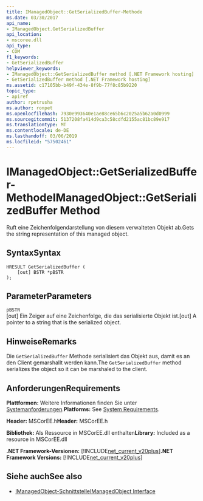 ```yaml
---
title: IManagedObject::GetSerializedBuffer-Methode
ms.date: 03/30/2017
api_name:
- IManagedObject.GetSerializedBuffer
api_location:
- mscoree.dll
api_type:
- COM
f1_keywords:
- GetSerializedBuffer
helpviewer_keywords:
- IManagedObject::GetSerializedBuffer method [.NET Framework hosting]
- GetSerializedBuffer method [.NET Framework hosting]
ms.assetid: c17105bb-b49f-434e-8f9b-77f8c85b9220
topic_type:
- apiref
author: rpetrusha
ms.author: ronpet
ms.openlocfilehash: 7930e993640e1ae88ce65b6c2025a5b62a0d0999
ms.sourcegitcommit: 5137208fa414d9ca3c58cdfd2155ac81bc89e917
ms.translationtype: MT
ms.contentlocale: de-DE
ms.lasthandoff: 03/06/2019
ms.locfileid: "57502461"
---
```

# <a name="imanagedobjectgetserializedbuffer-method"></a><span data-ttu-id="8fecb-102">IManagedObject::GetSerializedBuffer-Methode</span><span class="sxs-lookup"><span data-stu-id="8fecb-102">IManagedObject::GetSerializedBuffer Method</span></span>
<span data-ttu-id="8fecb-103">Ruft eine Zeichenfolgendarstellung von diesem verwalteten Objekt ab.</span><span class="sxs-lookup"><span data-stu-id="8fecb-103">Gets the string representation of this managed object.</span></span>  
  
## <a name="syntax"></a><span data-ttu-id="8fecb-104">Syntax</span><span class="sxs-lookup"><span data-stu-id="8fecb-104">Syntax</span></span>  
  
```  
HRESULT GetSerializedBuffer (  
    [out] BSTR *pBSTR  
);  
```  
  
## <a name="parameters"></a><span data-ttu-id="8fecb-105">Parameter</span><span class="sxs-lookup"><span data-stu-id="8fecb-105">Parameters</span></span>  
 `pBSTR`  
 <span data-ttu-id="8fecb-106">[out] Ein Zeiger auf eine Zeichenfolge, die das serialisierte Objekt ist.</span><span class="sxs-lookup"><span data-stu-id="8fecb-106">[out] A pointer to a string that is the serialized object.</span></span>  
  
## <a name="remarks"></a><span data-ttu-id="8fecb-107">Hinweise</span><span class="sxs-lookup"><span data-stu-id="8fecb-107">Remarks</span></span>  
 <span data-ttu-id="8fecb-108">Die `GetSerializedBuffer` Methode serialisiert das Objekt aus, damit es an den Client gemarshallt werden kann.</span><span class="sxs-lookup"><span data-stu-id="8fecb-108">The `GetSerializedBuffer` method serializes the object so it can be marshaled to the client.</span></span>  
  
## <a name="requirements"></a><span data-ttu-id="8fecb-109">Anforderungen</span><span class="sxs-lookup"><span data-stu-id="8fecb-109">Requirements</span></span>  
 <span data-ttu-id="8fecb-110">**Plattformen:** Weitere Informationen finden Sie unter [Systemanforderungen](../../../../docs/framework/get-started/system-requirements.md).</span><span class="sxs-lookup"><span data-stu-id="8fecb-110">**Platforms:** See [System Requirements](../../../../docs/framework/get-started/system-requirements.md).</span></span>  
  
 <span data-ttu-id="8fecb-111">**Header:** MSCorEE.h</span><span class="sxs-lookup"><span data-stu-id="8fecb-111">**Header:** MSCorEE.h</span></span>  
  
 <span data-ttu-id="8fecb-112">**Bibliothek:** Als Ressource in MSCorEE.dll enthalten</span><span class="sxs-lookup"><span data-stu-id="8fecb-112">**Library:** Included as a resource in MSCorEE.dll</span></span>  
  
 <span data-ttu-id="8fecb-113">**.NET Framework-Versionen:** [!INCLUDE[net_current_v20plus](../../../../includes/net-current-v20plus-md.md)]</span><span class="sxs-lookup"><span data-stu-id="8fecb-113">**.NET Framework Versions:** [!INCLUDE[net_current_v20plus](../../../../includes/net-current-v20plus-md.md)]</span></span>  
  
## <a name="see-also"></a><span data-ttu-id="8fecb-114">Siehe auch</span><span class="sxs-lookup"><span data-stu-id="8fecb-114">See also</span></span>
- [<span data-ttu-id="8fecb-115">IManagedObject-Schnittstelle</span><span class="sxs-lookup"><span data-stu-id="8fecb-115">IManagedObject Interface</span></span>](../../../../docs/framework/unmanaged-api/hosting/imanagedobject-interface.md)
